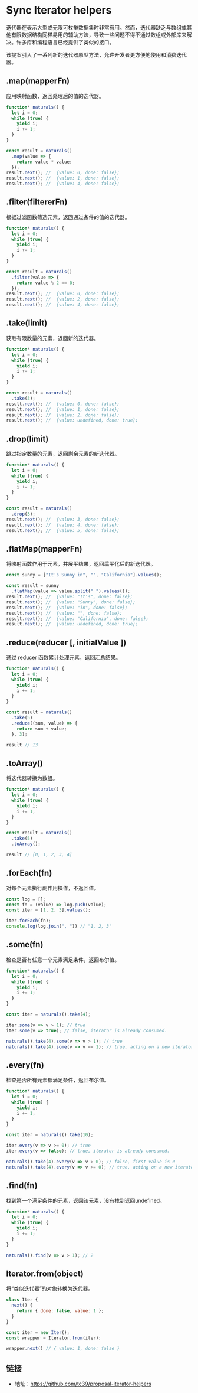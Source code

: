 # Sync Iterator helpers

迭代器在表示大型或无限可枚举数据集时非常有用。然而，迭代器缺乏与数组或其他有限数据结构同样易用的辅助方法，导致一些问题不得不通过数组或外部库来解决。许多库和编程语言已经提供了类似的接口。

该提案引入了一系列新的迭代器原型方法，允许开发者更方便地使用和消费迭代器。

## .map(mapperFn)

应用映射函数，返回处理后的值的迭代器。

```js
function* naturals() {
  let i = 0;
  while (true) {
    yield i;
    i += 1;
  }
}

const result = naturals()
  .map(value => {
    return value * value;
  });
result.next(); //  {value: 0, done: false};
result.next(); //  {value: 1, done: false};
result.next(); //  {value: 4, done: false};
```

## .filter(filtererFn)

根据过滤函数筛选元素，返回通过条件的值的迭代器。

```js
function* naturals() {
  let i = 0;
  while (true) {
    yield i;
    i += 1;
  }
}

const result = naturals()
  .filter(value => {
    return value % 2 == 0;
  });
result.next(); //  {value: 0, done: false};
result.next(); //  {value: 2, done: false};
result.next(); //  {value: 4, done: false};
```

## .take(limit)

获取有限数量的元素，返回新的迭代器。

```js
function* naturals() {
  let i = 0;
  while (true) {
    yield i;
    i += 1;
  }
}

const result = naturals()
  .take(3);
result.next(); //  {value: 0, done: false};
result.next(); //  {value: 1, done: false};
result.next(); //  {value: 2, done: false};
result.next(); //  {value: undefined, done: true};
```

## .drop(limit)

跳过指定数量的元素，返回剩余元素的新迭代器。

```js
function* naturals() {
  let i = 0;
  while (true) {
    yield i;
    i += 1;
  }
}

const result = naturals()
  .drop(3);
result.next(); //  {value: 3, done: false};
result.next(); //  {value: 4, done: false};
result.next(); //  {value: 5, done: false};
```

## .flatMap(mapperFn)

将映射函数作用于元素，并展平结果，返回扁平化后的新迭代器。

```js
const sunny = ["It's Sunny in", "", "California"].values();

const result = sunny
  .flatMap(value => value.split(" ").values());
result.next(); //  {value: "It's", done: false};
result.next(); //  {value: "Sunny", done: false};
result.next(); //  {value: "in", done: false};
result.next(); //  {value: "", done: false};
result.next(); //  {value: "California", done: false};
result.next(); //  {value: undefined, done: true};
```

## .reduce(reducer [, initialValue ])

通过 reducer 函数累计处理元素，返回汇总结果。

```js
function* naturals() {
  let i = 0;
  while (true) {
    yield i;
    i += 1;
  }
}

const result = naturals()
  .take(5)
  .reduce((sum, value) => {
    return sum + value;
  }, 3);

result // 13
```

## .toArray()

将迭代器转换为数组。

```js
function* naturals() {
  let i = 0;
  while (true) {
    yield i;
    i += 1;
  }
}

const result = naturals()
  .take(5)
  .toArray();

result // [0, 1, 2, 3, 4]
```

## .forEach(fn)

对每个元素执行副作用操作，不返回值。

```js
const log = [];
const fn = (value) => log.push(value);
const iter = [1, 2, 3].values();

iter.forEach(fn);
console.log(log.join(", ")) // "1, 2, 3"
```

## .some(fn)

检查是否有任意一个元素满足条件，返回布尔值。

```js
function* naturals() {
  let i = 0;
  while (true) {
    yield i;
    i += 1;
  }
}

const iter = naturals().take(4);

iter.some(v => v > 1); // true
iter.some(v => true); // false, iterator is already consumed.

naturals().take(4).some(v => v > 1); // true
naturals().take(4).some(v => v == 1); // true, acting on a new iterator
```

## .every(fn)

检查是否所有元素都满足条件，返回布尔值。

```js
function* naturals() {
  let i = 0;
  while (true) {
    yield i;
    i += 1;
  }
}

const iter = naturals().take(10);

iter.every(v => v >= 0); // true
iter.every(v => false); // true, iterator is already consumed.

naturals().take(4).every(v => v > 0); // false, first value is 0
naturals().take(4).every(v => v >= 0); // true, acting on a new iterator
```

## .find(fn)

找到第一个满足条件的元素，返回该元素，没有找到返回undefined。

```js
function* naturals() {
  let i = 0;
  while (true) {
    yield i;
    i += 1;
  }
}

naturals().find(v => v > 1); // 2
```

## Iterator.from(object)

将“类似迭代器”的对象转换为迭代器。

```js
class Iter {
  next() {
    return { done: false, value: 1 };
  }
}

const iter = new Iter();
const wrapper = Iterator.from(iter);

wrapper.next() // { value: 1, done: false }
```

## 链接

- 地址：https://github.com/tc39/proposal-iterator-helpers
